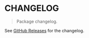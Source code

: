 # CHANGELOG

> Package changelog.

See [GitHub Releases](https://github.com/stdlib-js/stats-iter-sumabs/releases) for the changelog.